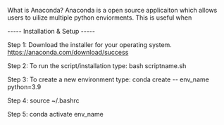 What is Anaconda?
Anaconda is a open source applicaiton which allows users to uilize multiple python enviorments.
This is useful when  


----- Installation & Setup -----

Step 1:
Download the installer for your operating system.
https://anaconda.com/download/success 

Step 2: 
To run the script/installation type: 
bash scriptname.sh 

Step 3: 
To create a new environment type:
conda create -- env_name python=3.9

Step 4:
source ~/.bashrc

Step 5: conda activate env_name
